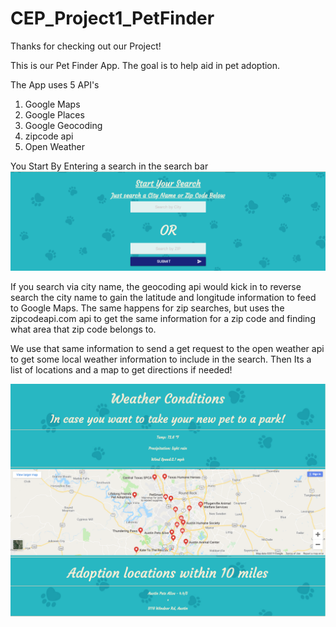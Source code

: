 # CEP_Project1_PetFinder

Thanks for checking out our Project!

This is our Pet Finder App. The goal is to help aid in pet adoption. 

The App uses 5 API's
1. Google Maps
2. Google Places
3. Google Geocoding
4. zipcode api
5. Open Weather 

You Start By Entering a search in the search bar
![](images/searchbar.png)

If you search via city name, the geocoding api would kick in to reverse search the city name to gain the latitude and longitude information to feed to Google Maps. The same happens for zip searches, but uses the zipcodeapi.com api to get the same information for a zip code and finding what area that zip code belongs to. 

We use that same information to send a get request to the open weather api to get some local weather information to include in the search. Then Its a list of locations and a map to get directions if needed!

![](images/results.png)
